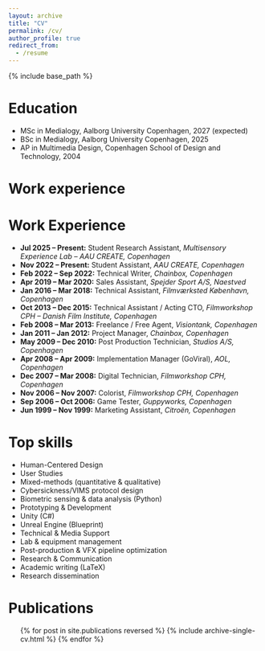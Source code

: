 ```yaml
---
layout: archive
title: "CV"
permalink: /cv/
author_profile: true
redirect_from:
  - /resume
---
```


{% include base_path %}

Education
======
* MSc in Medialogy, Aalborg University Copenhagen, 2027 (expected)
* BSc in Medialogy, Aalborg University Copenhagen, 2025
* AP in Multimedia Design, Copenhagen School of Design and Technology, 2004

Work experience
======
# Work Experience

- **Jul 2025 – Present:** Student Research Assistant, *Multisensory Experience Lab – AAU CREATE, Copenhagen*  
- **Nov 2022 – Present:** Student Assistant, *AAU CREATE, Copenhagen*  
- **Feb 2022 – Sep 2022:** Technical Writer, *Chainbox, Copenhagen*  
- **Apr 2019 – Mar 2020:** Sales Assistant, *Spejder Sport A/S, Naestved*  
- **Jan 2016 – Mar 2018:** Technical Assistant, *Filmværksted København, Copenhagen*  
- **Oct 2013 – Dec 2015:** Technical Assistant / Acting CTO, *Filmworkshop CPH – Danish Film Institute, Copenhagen*  
- **Feb 2008 – Mar 2013:** Freelance / Free Agent, *Visiontank, Copenhagen*  
- **Jan 2011 – Jan 2012:** Project Manager, *Chainbox, Copenhagen*  
- **May 2009 – Dec 2010:** Post Production Technician, *Studios A/S, Copenhagen*  
- **Apr 2008 – Apr 2009:** Implementation Manager (GoViral), *AOL, Copenhagen*  
- **Dec 2007 – Mar 2008:** Digital Technician, *Filmworkshop CPH, Copenhagen*  
- **Nov 2006 – Nov 2007:** Colorist, *Filmworkshop CPH, Copenhagen*  
- **Sep 2006 – Oct 2006:** Game Tester, *Guppyworks, Copenhagen*  
- **Jun 1999 – Nov 1999:** Marketing Assistant, *Citroën, Copenhagen*  

  
Top skills
======
* Human-Centered Design  
* User Studies  
* Mixed-methods (quantitative & qualitative)  
* Cybersickness/VIMS protocol design  
* Biometric sensing & data analysis (Python)  
* Prototyping & Development  
* Unity (C#)  
* Unreal Engine (Blueprint)  
* Technical & Media Support  
* Lab & equipment management  
* Post-production & VFX pipeline optimization  
* Research & Communication  
* Academic writing (LaTeX)  
* Research dissemination  


Publications
======
  <ul>{% for post in site.publications reversed %}
    {% include archive-single-cv.html %}
  {% endfor %}</ul>
  
<!-- Teaching
======
  <ul>{% for post in site.teaching reversed %}
    {% include archive-single-cv.html %}
  {% endfor %}</ul> -->
  
